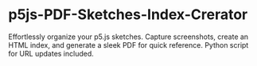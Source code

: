 # p5js-PDF-Sketches-Index-Crerator
Effortlessly organize your p5.js sketches. Capture screenshots, create an HTML index, and generate a sleek PDF for quick reference. Python script for URL updates included.
